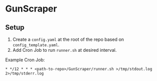 # GunScraper

## Setup

1. Create a `config.yaml` at the root of the repo based on `config_template.yaml`.
1. Add Cron Job to run `runner.sh` at desired interval.

Example Cron Job:

```
* */12 * * * <path-to-repo>/GunScraper/runner.sh >/tmp/stdout.log 2>/tmp/stderr.log
```
